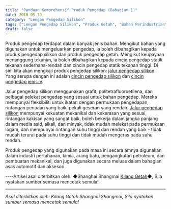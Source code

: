 ```yaml
---
title: "Panduan Komprehensif Produk Pengedap (Bahagian 1)"
date: 2010-05-19
category: "Lengan Pengedap Silikon"
tags: ["Lengan Pengedap Silikon", "Produk Getah", "Bahan Perindustrian"]
draft: false
---
```


Produk pengedap terdapat dalam banyak jenis bahan. Mengikut bahan yang digunakan untuk mengeluarkan pengedap, ia boleh dibahagikan kepada produk pengedap silikon dan produk pengedap getah. Mengikut keupayaan menanggung tekanan, ia boleh dibahagikan kepada cincin pengedap statik tekanan sederhana-rendah dan cincin pengedap statik tekanan tinggi. Di sini kita akan mengkaji produk pengedap silikon: [jalur pengedap silikon](http://www.smpolymer.com/guijiaomifengtiao/). Yang serupa dengan ini adalah [cincin pengedap silikon](http://www.smpolymer.com/) dan [cincin pengedap jenis-V](http://www.smpolymer.com/).

Jalur pengedap silikon menggunakan grafit, politetrafluoroetilena, dan pelbagai pelekat pengedap yang sesuai untuk bahan pengedap. Mereka mempunyai fleksibiliti untuk ikatan dengan permukaan pengedapan, rintangan penuaan yang baik, pekali geseran yang rendah. [Jalur pengedap silikon](http://www.smpolymer.com/guijiaomifengtiao/) mempunyai kekuatan mekanikal dan kekerasan yang sesuai, rintangan kakisan yang sangat baik, boleh bekerja dalam jangka panjang dalam media asid, alkali, dan minyak, tidak mudah melekat pada permukaan logam, dan mempunyai rintangan suhu tinggi dan rendah yang baik - tidak mudah terurai pada suhu tinggi dan tidak mudah mengeras pada suhu rendah.

Produk pengedap yang digunakan pada masa ini secara amnya digunakan dalam industri pertahanan, kimia, arang batu, pengangkutan petroleum, dan pembuatan mekanikal, dan juga digunakan secara meluas dalam bahagian asas automotif dan aksesori.

----Artikel asal diterbitkan oleh: ◆Shanghai Shangmai [Kilang Getah](http://www.smpolymer.com/)◆, Sila nyatakan sumber semasa mencetak semula!

---

*Asal diterbitkan oleh: Kilang Getah Shanghai Shangmai, Sila nyatakan sumber semasa mencetak semula!*